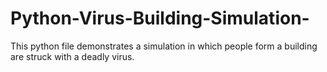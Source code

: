 # Python-Virus-Building-Simulation-
This  python file demonstrates a simulation in which people form a building are struck with a deadly virus. 

